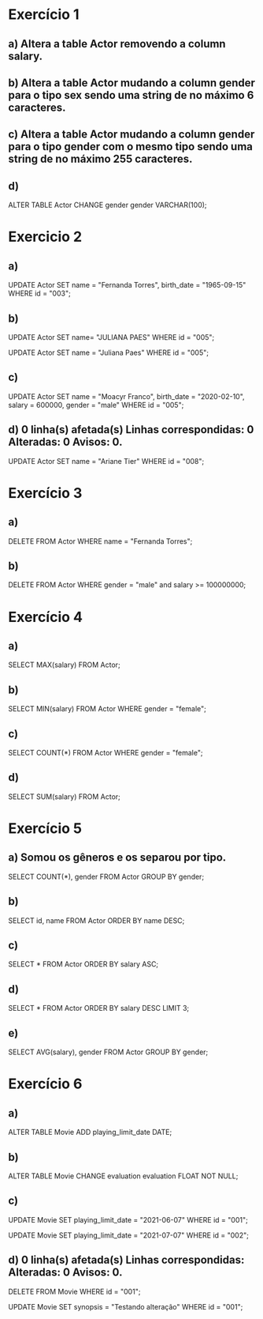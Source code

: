 # Exercício 1

## a) Altera a table Actor removendo a column salary.

## b) Altera a table Actor mudando a column gender para o tipo sex sendo uma string de no máximo 6 caracteres.

## c) Altera a table Actor mudando a column gender para o tipo gender com o mesmo tipo sendo uma string de no máximo 255 caracteres.

## d) 

ALTER TABLE Actor CHANGE gender gender VARCHAR(100);

# Exercicio 2

## a) 

UPDATE Actor SET name = "Fernanda Torres", birth_date = "1965-09-15" WHERE id = "003";

## b) 

UPDATE Actor SET name= "JULIANA PAES" WHERE id = "005";

UPDATE Actor SET name = "Juliana Paes" WHERE id = "005";

## c) 

UPDATE Actor SET name = "Moacyr Franco", birth_date = "2020-02-10", salary = 600000, gender = "male" WHERE id = "005"; 

## d) 0 linha(s) afetada(s) Linhas correspondidas: 0 Alteradas: 0 Avisos: 0.

UPDATE Actor SET name = "Ariane Tier" WHERE id = "008";

# Exercício 3

## a) 

DELETE FROM Actor WHERE name = "Fernanda Torres";

## b)

DELETE FROM Actor WHERE gender = "male" and salary >= 100000000;


# Exercício 4

## a) 

SELECT MAX(salary) FROM Actor;

## b)

SELECT MIN(salary) FROM Actor WHERE gender = "female";

## c) 

SELECT COUNT(*) FROM Actor WHERE gender = "female"; 

## d)

SELECT SUM(salary) FROM Actor;

# Exercício 5

## a) Somou os gêneros e os separou por tipo.

SELECT COUNT(*), gender FROM Actor GROUP BY gender;

## b) 

SELECT id, name FROM Actor ORDER BY name DESC;

## c)

SELECT * FROM Actor ORDER BY salary ASC;

## d) 

SELECT * FROM Actor ORDER BY salary DESC LIMIT 3;

## e) 

SELECT AVG(salary), gender FROM Actor GROUP BY gender;

# Exercício 6

## a) 

ALTER TABLE Movie ADD playing_limit_date DATE;

## b)

ALTER TABLE Movie CHANGE evaluation evaluation FLOAT NOT NULL;

## c)

UPDATE Movie SET playing_limit_date = "2021-06-07" WHERE id = "001";

UPDATE Movie SET playing_limit_date = "2021-07-07" WHERE id = "002";

## d) 0 linha(s) afetada(s) Linhas correspondidas: Alteradas: 0 Avisos: 0.

DELETE FROM Movie WHERE id = "001";

UPDATE Movie SET synopsis = "Testando alteração" WHERE id = "001";
